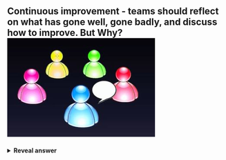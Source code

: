 ## Continuous improvement - teams should reflect on what has gone well, gone badly, and discuss how to improve. But Why?<br><img src="../../../../../media/paste-144a79821cc5cf8b4d48b861e3b50a06e151906e.jpg">
<details>
<summary><b>Reveal answer</b></summary>
- Allowing feedback to only happen within silos and not across them is a recipe for disaster<br>- Leads to local optimisation at the expense of global optimisation, and finger pointing
</details>
